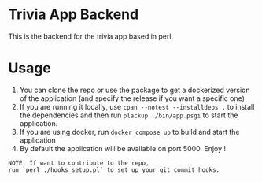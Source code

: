 # Trivia App Backend

This is the backend for the trivia app based in perl.

# Usage

1. You can clone the repo or use the package to get a dockerized version of the application (and specify the release if you want a specific one)
2. If you are running it locally, use `cpan --notest --installdeps .` to install the dependencies and then run `plackup ./bin/app.psgi` to start the application.
3. If you are using docker, run `docker compose up` to build and start the application
4. By default the application will be available on port 5000. Enjoy !

```
NOTE: If want to contribute to the repo, 
run `perl ./hooks_setup.pl` to set up your git commit hooks.
```
